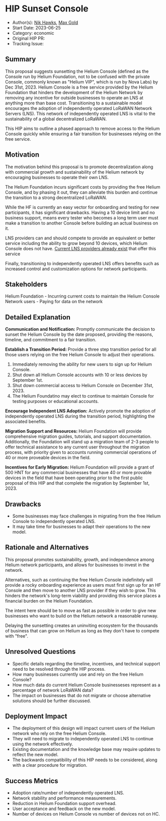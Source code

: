 # HIP Sunset Console

- Author(s): [Nik Hawks](https://github.com/gristlekinginc), [Max Gold](https://github.com/maxgold91)
- Start Date: 2023-06-25
- Category: economic
- Original HIP PR: <!-- leave this empty; maintainer will fill in ID of this pull request -->
- Tracking Issue: <!-- leave this empty; maintainer will create a discussion issue -->

## Summary

This proposal suggests sunsetting the Helium Console (defined as the Console run by Helium Foundation, not to be confused with the private Console, commonly known as "Helium VIP", which is run by Nova Labs) by Dec 31st, 2023.  Helium Console is a free service provided by the Helium Foundation that hinders the development of the Helium Network by removing any incentive for outside businesses to operate an LNS at anything more than base cost. Transitioning to a sustainable model encourages the adoption of independently operated LoRaWAN Network Servers (LNS). This network of independently operated LNS is vital to the sustainability of a global decentralized LoRaWAN.

This HIP aims to outline a phased approach to remove access to the Helium Console quickly while ensuring a fair transition for businesses relying on the free service.

## Motivation

The motivation behind this proposal is to promote decentralization along with commercial growth and sustainability of the Helium network by encouraging businesses to operate their own LNS. 

The Helium Foundation incurs significant costs by providing the free Helium Console, and by phasing it out, they can alleviate this burden and continue the transition to a strong decentralized LoRaWAN. 

While the HF is currently an easy vector for onboarding and testing for new participants, it has significant drawbacks.  Having a 10 device limit and no business support, means every tester who becomes a long term user must make a transition to another Console before building an actual business on it.  

LNS providers can and should compete to provide an equivalent or better service including the ability to grow beyond 10 devices, which Helium Console does not have.  [Current LNS providers already exist](https://console.meteoscientific.com/front/) that offer this service

Finally, transitioning to independently operated LNS offers benefits such as increased control and customization options for network participants.

## Stakeholders

Helium Foundation - Incurring current costs to maintain the Helium Console
Network users - Paying for data on the network

## Detailed Explanation

**Communication and Notification:** 
Promptly communicate the decision to sunset the Helium Console by the date proposed, providing the reasons, timeline, and commitment to a fair transition.

**Establish a Transition Period:** 
Provide a three step transition period for all those users relying on the free Helium Console to adjust their operations.

1. Immediately removing the ability for new users to sign up for Helium Console.  
2. Shut down all Helium Console accounts with 10 or less devices by September 1st.
3. Shut down commercial access to Helium Console on December 31st, 2023.
4. The Helium Foundatino may elect to continue to maintain Console for testing purposes or educational accounts.

**Encourage Independent LNS Adoption:** 
Actively promote the adoption of independently operated LNS during the transition period, highlighting the associated benefits.

**Migration Support and Resources:**
Helium Foundation will provide comprehensive migration guides, tutorials, and support documentation. Additionally, the Foundation will stand up a migration team of 2-3 people to offer technical assistance to any current user throughout the migration process, with priority given to accounts running commercial operations of 40 or more proveable devices in the field.

**Incentives for Early Migration:** 
Helium Foundation will provide a grant of 500 HNT for any commercial  businesses that have 40 or more provable devices in the field that have been operating prior to the first public proposal of this HIP and that complete the migration by September 1st, 2023.

## Drawbacks

- Some businesses may face challenges in migrating from the free Helium Console to independently operated LNS.
- It may take time for businesses to adapt their operations to the new model.

## Rationale and Alternatives

This proposal promotes sustainability, growth, and independence among Helium network participants, and allows for businesses to invest in the network. 

Alternatives, such as continuing the free Helium Console indefinitely will provide a rocky onboarding experience as users must first sign up for an HF Console and then move to another LNS provider if they wish to grow.  This hinders the network's long-term viability and providing this service places a financial burden on the Helium Foundation.

The intent here should be to move as fast as possible in order to give new businesses who want to build on the Helium network a reasonable runway. 

Delaying the sunsetting creates an uninviting ecosystem for the thousands of business that can grow on Helium as long as they don't have to compete with "free".

## Unresolved Questions

- Specific details regarding the timeline, incentives, and technical support need to be resolved through the HIP process.
- How many businesses currently use and rely on the free Helium Console?  
- How much data do current Helium Console businesseses represent as a percentage of network LoRaWAN data?
- The impact on businesses that do not migrate or choose alternative solutions should be further discussed.

## Deployment Impact

- The deployment of this design will impact current users of the Helium network who rely on the free Helium Console. 
- They will need to migrate to independently operated LNS to continue using the network effectively. 
- Existing documentation and the knowledge base may require updates to reflect the new model. 
- The backwards compatibility of this HIP needs to be considered, along with a clear procedure for migration.

## Success Metrics
- Adoption rate/number of independently operated LNS.
- Network stability and performance measurements.
- Reduction in Helium Foundation support overhead.
- User acceptance and feedback on the new model.
- Number of devices on Helium Console vs number of devices not on HC.
